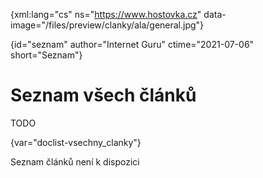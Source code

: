 
{xml:lang="cs" ns="https://www.hostovka.cz" data-image="/files/preview/clanky/ala/general.jpg"}

{id="seznam" author="Internet Guru" ctime="2021-07-06" short="Seznam"}

# Seznam všech článků

TODO

{var="doclist-vsechny_clanky"}

Seznam článků není k dispozici

